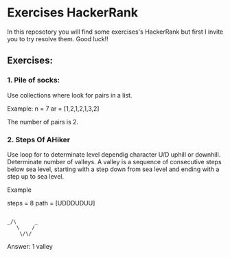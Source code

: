 # Exercises HackerRank
In this reposotory you will find some exercises's HackerRank but first I invite you to try resolve them. 
Good luck!!

## Exercises:
### 1. Pile of socks:
  Use collections where look for pairs in a list.

  Example:
  n = 7
  ar = [1,2,1,2,1,3,2]

 The number of pairs is 2.

### 2. Steps Of AHiker
  Use loop for to determinate level dependig character  U/D uphill or downhill. Determinate number of valleys.
  A valley is a sequence of consecutive steps below sea level, starting with a step down from sea level and ending with a step up to sea level.

  Example

  steps = 8 path = [UDDDUDUU]


```

_/\      _
   \    /
    \/\/

```
      
      
           

      
  Answer: 1 valley
